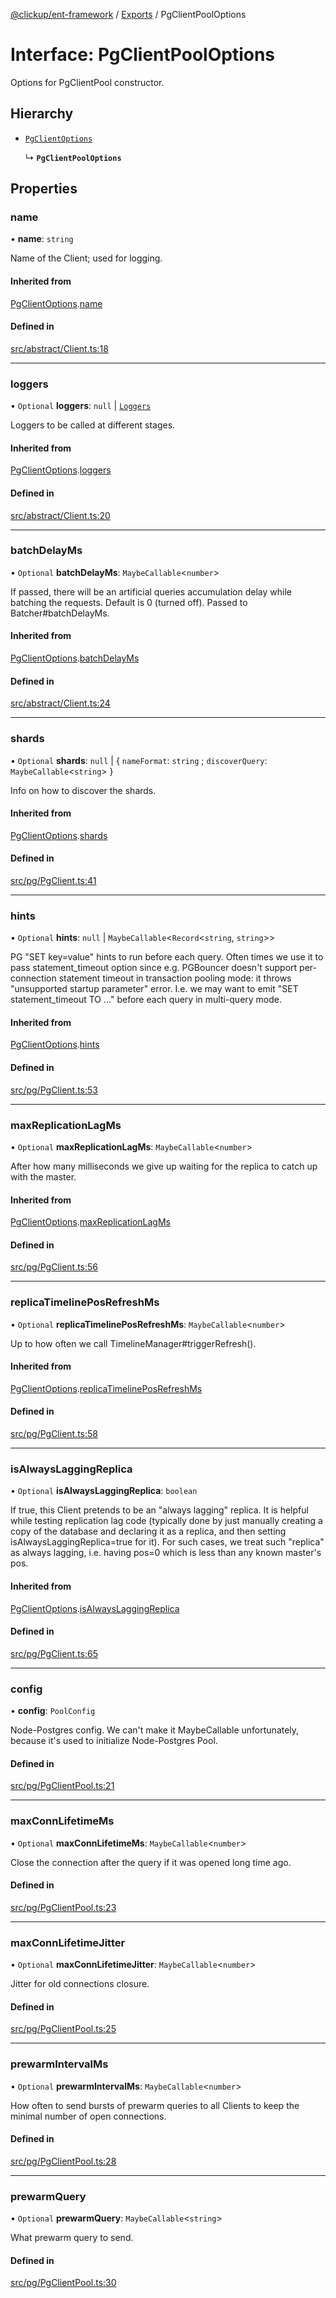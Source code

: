 [@clickup/ent-framework](../README.md) / [Exports](../modules.md) / PgClientPoolOptions

# Interface: PgClientPoolOptions

Options for PgClientPool constructor.

## Hierarchy

- [`PgClientOptions`](PgClientOptions.md)

  ↳ **`PgClientPoolOptions`**

## Properties

### name

• **name**: `string`

Name of the Client; used for logging.

#### Inherited from

[PgClientOptions](PgClientOptions.md).[name](PgClientOptions.md#name)

#### Defined in

[src/abstract/Client.ts:18](https://github.com/clickup/ent-framework/blob/master/src/abstract/Client.ts#L18)

___

### loggers

• `Optional` **loggers**: ``null`` \| [`Loggers`](Loggers.md)

Loggers to be called at different stages.

#### Inherited from

[PgClientOptions](PgClientOptions.md).[loggers](PgClientOptions.md#loggers)

#### Defined in

[src/abstract/Client.ts:20](https://github.com/clickup/ent-framework/blob/master/src/abstract/Client.ts#L20)

___

### batchDelayMs

• `Optional` **batchDelayMs**: `MaybeCallable`\<`number`\>

If passed, there will be an artificial queries accumulation delay while
batching the requests. Default is 0 (turned off). Passed to
Batcher#batchDelayMs.

#### Inherited from

[PgClientOptions](PgClientOptions.md).[batchDelayMs](PgClientOptions.md#batchdelayms)

#### Defined in

[src/abstract/Client.ts:24](https://github.com/clickup/ent-framework/blob/master/src/abstract/Client.ts#L24)

___

### shards

• `Optional` **shards**: ``null`` \| \{ `nameFormat`: `string` ; `discoverQuery`: `MaybeCallable`\<`string`\>  }

Info on how to discover the shards.

#### Inherited from

[PgClientOptions](PgClientOptions.md).[shards](PgClientOptions.md#shards)

#### Defined in

[src/pg/PgClient.ts:41](https://github.com/clickup/ent-framework/blob/master/src/pg/PgClient.ts#L41)

___

### hints

• `Optional` **hints**: ``null`` \| `MaybeCallable`\<`Record`\<`string`, `string`\>\>

PG "SET key=value" hints to run before each query. Often times we use it
to pass statement_timeout option since e.g. PGBouncer doesn't support
per-connection statement timeout in transaction pooling mode: it throws
"unsupported startup parameter" error. I.e. we may want to emit "SET
statement_timeout TO ..." before each query in multi-query mode.

#### Inherited from

[PgClientOptions](PgClientOptions.md).[hints](PgClientOptions.md#hints)

#### Defined in

[src/pg/PgClient.ts:53](https://github.com/clickup/ent-framework/blob/master/src/pg/PgClient.ts#L53)

___

### maxReplicationLagMs

• `Optional` **maxReplicationLagMs**: `MaybeCallable`\<`number`\>

After how many milliseconds we give up waiting for the replica to catch up
with the master.

#### Inherited from

[PgClientOptions](PgClientOptions.md).[maxReplicationLagMs](PgClientOptions.md#maxreplicationlagms)

#### Defined in

[src/pg/PgClient.ts:56](https://github.com/clickup/ent-framework/blob/master/src/pg/PgClient.ts#L56)

___

### replicaTimelinePosRefreshMs

• `Optional` **replicaTimelinePosRefreshMs**: `MaybeCallable`\<`number`\>

Up to how often we call TimelineManager#triggerRefresh().

#### Inherited from

[PgClientOptions](PgClientOptions.md).[replicaTimelinePosRefreshMs](PgClientOptions.md#replicatimelineposrefreshms)

#### Defined in

[src/pg/PgClient.ts:58](https://github.com/clickup/ent-framework/blob/master/src/pg/PgClient.ts#L58)

___

### isAlwaysLaggingReplica

• `Optional` **isAlwaysLaggingReplica**: `boolean`

If true, this Client pretends to be an "always lagging" replica. It is
helpful while testing replication lag code (typically done by just manually
creating a copy of the database and declaring it as a replica, and then
setting isAlwaysLaggingReplica=true for it). For such cases, we treat such
"replica" as always lagging, i.e. having pos=0 which is less than any known
master's pos.

#### Inherited from

[PgClientOptions](PgClientOptions.md).[isAlwaysLaggingReplica](PgClientOptions.md#isalwayslaggingreplica)

#### Defined in

[src/pg/PgClient.ts:65](https://github.com/clickup/ent-framework/blob/master/src/pg/PgClient.ts#L65)

___

### config

• **config**: `PoolConfig`

Node-Postgres config. We can't make it MaybeCallable unfortunately,
because it's used to initialize Node-Postgres Pool.

#### Defined in

[src/pg/PgClientPool.ts:21](https://github.com/clickup/ent-framework/blob/master/src/pg/PgClientPool.ts#L21)

___

### maxConnLifetimeMs

• `Optional` **maxConnLifetimeMs**: `MaybeCallable`\<`number`\>

Close the connection after the query if it was opened long time ago.

#### Defined in

[src/pg/PgClientPool.ts:23](https://github.com/clickup/ent-framework/blob/master/src/pg/PgClientPool.ts#L23)

___

### maxConnLifetimeJitter

• `Optional` **maxConnLifetimeJitter**: `MaybeCallable`\<`number`\>

Jitter for old connections closure.

#### Defined in

[src/pg/PgClientPool.ts:25](https://github.com/clickup/ent-framework/blob/master/src/pg/PgClientPool.ts#L25)

___

### prewarmIntervalMs

• `Optional` **prewarmIntervalMs**: `MaybeCallable`\<`number`\>

How often to send bursts of prewarm queries to all Clients to keep the
minimal number of open connections.

#### Defined in

[src/pg/PgClientPool.ts:28](https://github.com/clickup/ent-framework/blob/master/src/pg/PgClientPool.ts#L28)

___

### prewarmQuery

• `Optional` **prewarmQuery**: `MaybeCallable`\<`string`\>

What prewarm query to send.

#### Defined in

[src/pg/PgClientPool.ts:30](https://github.com/clickup/ent-framework/blob/master/src/pg/PgClientPool.ts#L30)
